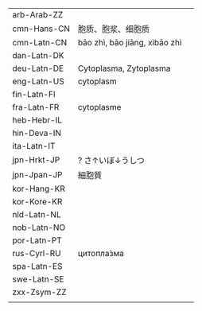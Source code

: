 | | | |
|-|-|-|
| arb-Arab-ZZ |  |  |
| cmn-Hans-CN | 胞质、胞浆、细胞质 |  |
| cmn-Latn-CN | bāo zhì, bāo jiāng, xìbāo zhì |  |
| dan-Latn-DK |  |  |
| deu-Latn-DE | Cytoplasma, Zytoplasma |  |
| eng-Latn-US | cytoplasm |  |
| fin-Latn-FI |  |  |
| fra-Latn-FR | cytoplasme |  |
| heb-Hebr-IL |  |  |
| hin-Deva-IN |  |  |
| ita-Latn-IT |  |  |
| jpn-Hrkt-JP | ? さ↑いぼ↓うしつ |  |
| jpn-Jpan-JP | 細胞質 |  |
| kor-Hang-KR |  |  |
| kor-Kore-KR |  |  |
| nld-Latn-NL |  |  |
| nob-Latn-NO |  |  |
| por-Latn-PT |  |  |
| rus-Cyrl-RU | цитопла́зма |  |
| spa-Latn-ES |  |  |
| swe-Latn-SE |  |  |
| zxx-Zsym-ZZ |  |  |
|  |  |  |
